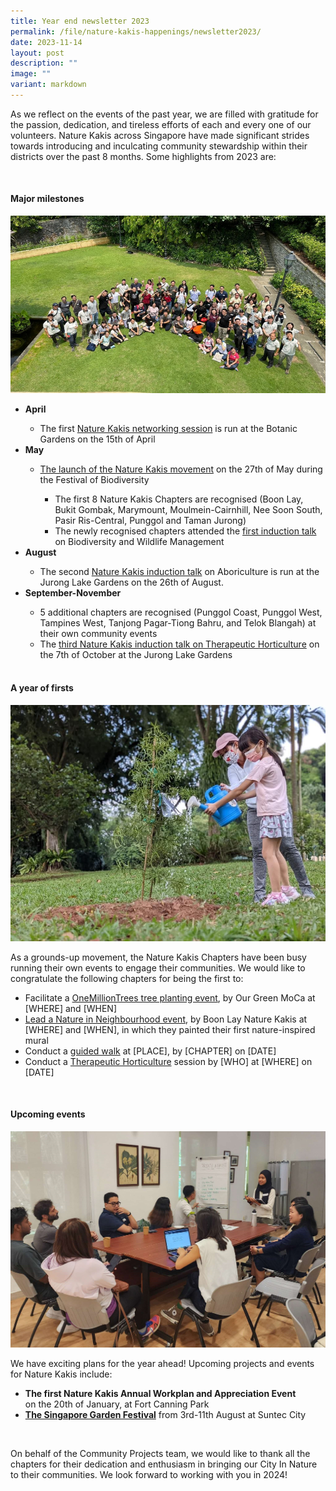 ```yaml
---
title: Year end newsletter 2023
permalink: /file/nature-kakis-happenings/newsletter2023/
date: 2023-11-14
layout: post
description: ""
image: ""
variant: markdown
---
```

<section>
	<p>As we reflect on the events of the past year, we are filled with gratitude for the passion, dedication, and tireless efforts of each and every one of our volunteers. Nature Kakis across Singapore have made significant strides towards introducing and inculcating community stewardship within their districts over the past 8 months. Some highlights from 2023 are:</p>
<br>
</section>
<section>
<h4>Major milestones</h4>
<img src="/images/Group%20photos%20and%20Networking/grouppic1nk.jpg">
<ul>
<li><b>April</b></li>
<ul>
<li>The first <a href="">Nature Kakis networking session</a> is run at the Botanic Gardens on the 15th of April</li>
</ul>
<li><b>May</b></li>
<ul>
<li><a href="">The launch of the Nature Kakis movement</a> on the 27th of May during the Festival of Biodiversity </li>
<ul>
<li>The first 8 Nature Kakis Chapters are recognised (Boon Lay, Bukit Gombak, Marymount, Moulmein-Cairnhill, Nee Soon South, Pasir Ris-Central, Punggol and Taman Jurong)</li>
<li>The newly recognised chapters attended the <a href="">first induction talk</a> on Biodiversity and Wildlife Management</li>
</ul></ul>
<li><b>August</b></li>
<ul>
<li>The second <a href="/file/nature-kakis-happenings/permalink/">Nature Kakis induction talk</a> on Aboriculture is run at the Jurong Lake Gardens on the 26th of August.</li>
</ul>	
<li><b>September-November</b></li>
<ul>
<li>5 additional chapters are recognised (Punggol Coast, Punggol West, Tampines West, Tanjong Pagar-Tiong Bahru, and Telok Blangah) at their own community events</li>
<li>The <a href="/file/nature-kakis-happenings/induction7oct2023/">third Nature Kakis induction talk on Therapeutic Horticulture</a> on the 7th of October at the Jurong Lake Gardens
</li></ul>
<br>
</ul></section>
<section>
<h4>A year of firsts</h4>
<img src="/images/OMT/mpdb5763.JPG">
<p>As a grounds-up movement, the Nature Kakis Chapters have been busy running their own events to engage their communities. We would like to congratulate the following chapters for being the first to:</p>
<ul>
<li>Facilitate a <a href="">OneMillionTrees tree planting event</a>, by Our Green MoCa at [WHERE] and [WHEN]</li>
<li><a href="">Lead a Nature in Neighbourhood event</a>, by Boon Lay Nature Kakis at [WHERE] and [WHEN], in which they painted their first nature-inspired mural</li>
<li>Conduct a <a href="">guided walk</a> at [PLACE], by [CHAPTER] on [DATE]</li>
<li>Conduct a <a href="">Therapeutic Horticulture</a> session  by [WHO] at [WHERE] on [DATE]</li>
</ul>
<br>
</section>
<section>
<h4>Upcoming events</h4>
<img src="/images/Group%20photos%20and%20Networking/163f7d98-cac1-445d-aff9-cb56c289a59e.jpg">
<p>We have exciting plans for the year ahead! Upcoming projects and events for Nature Kakis include:</p>
<ul>
<li><b>The first Nature Kakis Annual Workplan and Appreciation Event</b></li> on the 20th of January, at Fort Canning Park
<li><b><a href="/https://sgf.nparks.gov.sg/">The Singapore Garden Festival</a></b> from 3rd-11th August at Suntec City</li>
</ul>
<br>
</section>
<section>
<p>On behalf of the Community Projects team, we would like to thank all the chapters for their dedication and enthusiasm in bringing our City In Nature to their communities. We look forward to working with you in 2024!</p>
</section>